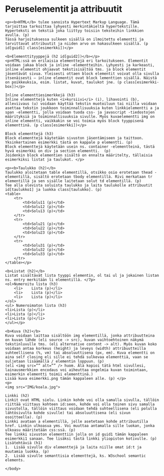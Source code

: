 <!DOCTYPE html>
<html lang="fi">
	<head>
		<title>HTML Harjoitus</title>
		<meta charset="UTF-8"/>
		<link rel="stylesheet" href="style.css"/>
	</head>
	<body>
        <h1 id="otsikko" class="otsikot">Peruselementit ja attribuutit</h1>

	<p><b>HTML</b> tulee sanoista Hypertext Markup Language. Tämä tarjoittaa tarkoittaa lyhyesti merkintäkieltä hypertekstille. Hyperteksti on tekstiä joka liittyy toisiin teksteihin linkkien avulla. (p)
	Tässä harjoituksessa sulkeen sisällä on ilmoitettu elementti ja tarvittavat attribuutit ja niiden arvo on hakasulkeen sisällä. (p id[guid1] class[esimerkki])</p>

	<b>Elementtityyppejä (h2 id[guid2])</b></p>
	<p>HTML:ssä on erilaisia elementtejä eri tarkoitukseen. Elementit voidaan jakaa block ja inline -elementteihin. Lyhyesti ja karkeasti, inline elementit ohjaavat tekstisisältöä tms. ja block elementit jäsentävät sivua. Yleisesti ottaen block elementit voivat olla sivulla itsenäisesti – inline elementit ovat block lementtien sisällä. Näistä on poikkeuksia, esim. listat, kuvat, taulukot jne. (p class[esimerkki-box])</p>

	Inline elementtiesimerkkejä (h3)
	Inline elementtejä kuten <i>kursiivi</i> (i), lihavointi (b), alleviivaus (u) voidaan käyttää tekstin muotoiluun tai niilla voidaan asettaa tekstin joukkoon toiminnallisuuksia kuten linkkielementti a ja span -elementti, jolla voidaan tuoda css- ja javascript -tiedostojen määrityksiä ja toiminnallisuuksia sivulle. Myös kuvaelementti img on inline elementti, vaikkakin se voi toimia myös block tyyppisenä elementtinä. (p class[esimerkki])</p>

	Block elementtejä (h3)
	Block elementtejä käytetään sivuston jäsentämiseen ja taittoon. Yksinkertainen esimerkki tästä on kappale p elementti. (p)
	Block elementtejä käytetään usein ns. container -elementteinä, tästä hyvä esimerkki on div ja section elementti.  (p)
	Joidenkin block elementien sisältö on ennalta määritelty, tällaisia esimerkiksi listat ja taulukot. </p>

	<p><b>Taulukko (h2)</b>
	Taulukko aloitetaan table elementillä, otsikko osio erotetaan thead -elementillä, sisältö erotetaan tbody elementillä. Rivi merkataan tr elementillä ja sen sisälle laitetaan solut td elementillä. (p) 
	Tee alla olevista soluista taulukko ja laita taulukolle attribuutit id[taulukko1] ja luokka class[taulukko]. (p)
	<table>
		<tr>
			<td>Solu11 (p)</td>
			<td>Solu12 (p)</td>	 
			<td>Solu13 (p)</td>
		</tr>
		<tr>
			<td>Solu21 (p)</td>	
			<td>Solu22 (p)</td>	
			<td>Solu23 (p)</td>
		</tr>
		<tr>
			<td>Solu31 (p)</td>	
			<td>Solu32 (p)</td> 
			<td>Solu33 (p)</td>
		</tr>
	</table></p>

	<b>Listat (h2)</b>
	Listat sisältävät lista tyyppi elementin, ol tai ul ja jokainen listan ns. entry merkitään li elementillä. </7p>
	<ol>Numeroitu lista (h3)
		<li>	Lista (p)</li>
		<li>	Lista (p)</li>
		<li>	Lista (p)</li>
	</ol>
	<ul> Numeroimaton lista (h3)
	<li>Lista (p)</li>
	<li>Lista (p)</li>
	<li>Lista (p)</li>
	</ul></p>

	<b>Kuva (h2)</b>
	Kuva voidaan laittaa sisältöön img elementillä, jonka attribuutteina on kuvan lähde (eli source -> src), kuvan vaihtoehtoinen näkymä tekstinluvulle tms. (eli alternative content -> alt). Myös kuvan koko voidaan antaa korkeus (height) ja leveys (width) attribuutteilla suhteellisena (%, vm) tai absoluuttisena (px, em). Kuva elementti on aina self closing eli sille ei tehdä sulkevaa elementtiä, vaan se suljetaan lisäämällä / elementin loppuun. (p)
	(eli <img src=”” alt=”” /> huom. Älä kopioi tätä html sivullesi, lainausmerkkien encodaus voi aiheuttaa ongelmia kuvan toimintaan, esimerkin elementti toimii elementtinä.) 
	Lisää kuva esimerkki.png tämän kappaleen alle. (p) </p>
	<p>
	<img src="IMG/koala.jpg">

	Linkki (h2)
	Linkit ovat HTML sielu. Linkin kohde voi olla samalla sivulla, tällöin riittää viittaus kohteen id:seen, kohde voi olla toinen sivu samalla sivustolla, tällöin viittaus voidaan tehdä suhteellisena (eli polulla lähtösivulta kohde sivulle) tai absoluuttisena (eli sivun osoitteella). (p)
	Linkki avataan a elementillä, jolle asetetaan kohde attribuutilla href. Linkin ulkoasua yms. Voi muuttaa antamalla sille luokan, jonka ulkoasu määritetään css:ssä. (p) 
	Tee linkki sivuston elementtiin jolla on id guid1 tämän kappaleen esimerkki1 sanaan. Tee lisäksi tästä linkki yliopiston kotivulle. (p)
	Lisätehtäviä (h1)
	1.	Lisää sivulle div elementtejä ja laita niille omat id:t ja muutamia luokka. (p)
	2.	Lisää sivulle semanttisia elementtejä, ks. W3school semantic elements. 
	
	</body>
</html>